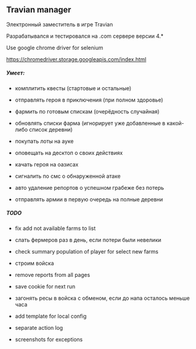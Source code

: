 Travian manager
---

Электронный заместитель в игре Travian

Разрабатывался и тестировался на .com сервере версии 4.*

Use google chrome driver for selenium

https://chromedriver.storage.googleapis.com/index.html


##### Умеет:
- комплитить квесты (стартовые и остальные)
- отправлять героя в приключения (при полном здоровье)
- фармить по готовым спискам (очерёдность случайная)
- обновлять списки фарма (игнорирует уже добавленные в какой-либо список деревни)
- покупать лоты на ауке
- оповещать на десктоп о своих действиях
- качать героя на оазисах
- сигналить по смс о обнаруженной атаке
- авто удаление репортов о успешном грабеже без потерь


- отправлять армии в первую очередь на полные деревни

##### TODO
- fix add not available farms to list
- cлать фермеров раз в день, если потери были невелики
- check summary population of player for select new farms
- строим войска


- remove reports from all pages
- save cookie for next run
- загонять ресы в войска с обменом, если до напа осталось меньше часа

- add template for local config
- separate action log
- screenshots for exceptions
